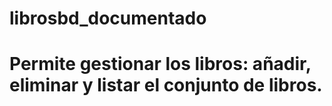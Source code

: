 # librosbd_documentado
# Permite gestionar los libros: añadir, eliminar y listar el conjunto de libros.
